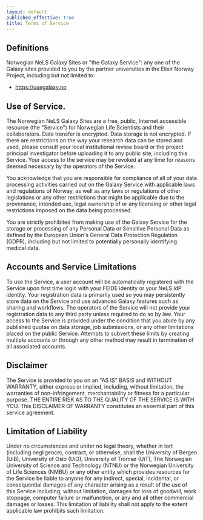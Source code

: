 ```yaml
---
layout: default
published_effective: true
title: Terms of Service
---
```


## Definitions

Norwegian NeLS Galaxy Sites or "the Galaxy Service": any one of the Galaxy sites provided to you by the partner universities in the Elixir Norway Project, including but not limited to:

- https://usegalaxy.no


## Use of Service.

The Norwegian NeLS Galaxy Sites are a free, public, Internet
accessible resource (the "Service") for Norwegian Life Scientists and their collaborators. 
Data transfer is encrypted. Data storage is not encrypted. If there
are restrictions on the way your research data can be stored and used, please
consult your local institutional review board or the project principal
investigator before uploading it to any public site, including this Service. 
Your access to the service may be revoked at any time for reasons
deemed necessary by the operators of the Service.

You acknowledge that you are responsible for compliance of all of your data
processing activities carried out on the Galaxy Service with applicable laws
and regulations of Norway, as well
as any laws or regulations of other legislations or any other restrictions that
might be applicable due to the provenance, intended use, legal ownership of or
any licensing or other legal restrictions imposed on the data being processed.

You are strictly prohibited from making use of the Galaxy Service for the
storage or processing of any Personal Data or Sensitive Personal Data as
defined by the European Union's General Data Protection Regulation (GDPR),
including but not limited to potentially personally identifying medical data.

## Accounts and Service Limitations

To use the Service, a user account will be automatically registered with the Service 
upon first time login with your FEIDE identity or your NeLS IdP identity. Your registration data
is primarily used so you may persistently store data on the Service and use
advanced Galaxy features such as sharing and workflows. The operators of the
Service will not provide your registration data to any third party unless
required to do so by law. Your access to the Service is provided under the
condition that you abide by any published quotas on data storage, job
submissions, or any other limitations placed on the public Service. Attempts to
subvert these limits by creating multiple accounts or through any other method
may result in termination of all associated accounts.

## Disclaimer

The Service is provided to you on an "AS IS" BASIS and WITHOUT WARRANTY, either
express or implied, including, without limitation, the warranties of
non-infringement, merchantability or fitness for a particular purpose. THE
ENTIRE RISK AS TO THE QUALITY OF THE SERVICE IS WITH YOU. This DISCLAIMER OF
WARRANTY constitutes an essential part of this service agreement.

## Limitation of Liability

Under no circumstances and under no legal theory, whether in tort (including
negligence), contract, or otherwise, shall the University of Bergen (UiB), 
University of Oslo (UiO), University of Tromsø (UiT), The Norwegian University 
of Science and Technology (NTNU) or the Norwegian University of Life Sciences (NMBU)
or any other entity which provides resources for the Service be
liable to anyone for any indirect, special, incidental, or consequential
damages of any character arising as a result of the use of this Service
including, without limitation, damages for loss of goodwill, work stoppage,
computer failure or malfunction, or any and all other commercial damages or
losses. This limitation of liability shall not apply to the extent applicable
law prohibits such limitation.
